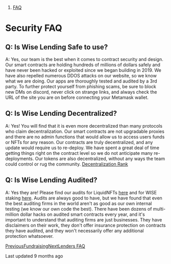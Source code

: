 1. [FAQ](/wise/faq)

# Security FAQ

## Q: Is Wise Lending Safe to use?

A: Yes, our team is the best when it comes to contract security and design. Our smart contracts are holding hundreds of millions of dollars safely and have never been hacked or exploited since we began building in 2019. We have also repelled numerous DDOS attacks on our website, so we know what we are doing. Our apps are thoroughly tested and audited by a 3rd party. To further protect yourself from phishing scams, be sure to block new DMs on discord, never click on strange links, and always check the URL of the site you are on before connecting your Metamask wallet.

## Q: Is Wise Lending Decentralized?

A: Yes! You will find that it is even more decentralized than many protocols who claim decentralization. Our smart contracts are not upgradable proxies and there are no admin functions that would allow us to access users funds or NFTs for any reason. Our contracts are truly decentralized, and any update would require us to re-deploy. We have spent a great deal of time getting things right on the contract level so we do not anticipate many re-deployments. Our tokens are also decentralized, without any ways the team could control or rug the community. [Decentralization Rank](/wise/wise-lending/decentralization-rank)

## Q: Is Wise Lending Audited?

A: Yes they are! Please find our audits for LiquidNFTs [here](https://github.com/wise-foundation/liquidnfts-audit-scope/tree/master/audit) and for WISE staking [here](https://wisetoken.net/Wise_Audit_Report.pdf). Audits are always good to have, but we have found that even the best auditing firms in the world aren't as good as our own internal testing (we know our own code the best). There have been dozens of multi-million dollar hacks on audited smart contracts every year, and it's important to understand that auditing firms are just businesses. They have disclaimers on their work, they don't offer insurance protection on contracts they have audited, and they won't necessarily offer any additional protection whatsoever.

[PreviousFundraising](/wise/fundraising)[NextLenders FAQ](/wise/faq/lenders-faq)

Last updated 9 months ago